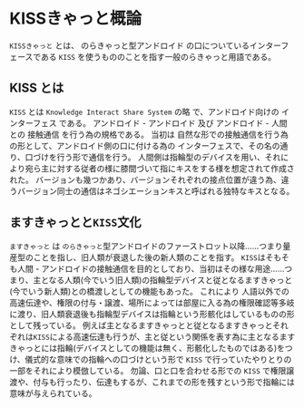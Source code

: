# KISSきゃっと概論

`KISSきゃっと` とは、 のらきゃっと型アンドロイド の口についているインターフェースである `KISS` を使うもののことを指す一般のらきゃっと用語である。

## KISS とは

`KISS` とは `Knowledge Interact Share System` の略 で、アンドロイド向けの インターフェス である。
アンドロイド - アンドロイド 及び アンドロイド - 人間 との 接触通信 を行う為の規格である。
当初は 自然な形での接触通信を行う為の形として、アンドロイド側の口に付ける為の インターフェスで、その名の通り、口づけを行う形で通信を行う。 人間側は指輪型のデバイスを用い、それにより宛ら主に対する従者の様に膝間づいて指にキスをする様を想定されて作成された。
バージョンも幾つかあり、バージョンそれぞれの接点位置が違う為、違うバージョン同士の通信はネゴシエーションキスと呼ばれる独特なキスとなる。

## ますきゃっとと`KISS`文化

`ますきゃっと` は `のらきゃっと`型アンドロイドのファーストロット以降……つまり量産型のことを指し、旧人類が衰退した後の新人類のことを指す。
`KISS`はそもそも人間 - アンドロイドの接触通信を目的としており、当初はその様な用途……つまり、主となる人類(今でいう旧人類)の指輪型デバイスと従となるますきゃっと(今でいう新人類)との橋渡しとしての機能もあった。
これにより 人語以外での高速伝達や、権限の付与・譲渡、場所によっては部屋に入る為の権限確認等多岐に渡り、旧人類衰退後も指輪型デバイスは指輪という形骸化はしているものの形として残っている。
例えば主となるますきゃっとと従となるますきゃっとそれぞれは`KISS`による高速伝達も行うが、主と従という関係を表す為に主となるますきゃっとには指輪(デバイスとしての機能は無く、形骸化したものではある)をつけ、儀式的な意味での指輪への口づけという形で `KISS` で行っていたやりとりの一部をそれにより模倣している。
勿論、口と口を合わせる形での `KISS` で権限譲渡や、付与も行ったり、伝達もするが、これまでの形を残すという形で指輪には意味が与えられている。
